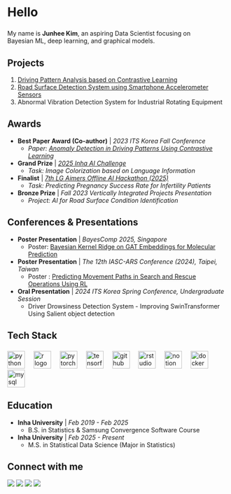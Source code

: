 <h1 align="left">Hello</h1>

###

<p align="left">My name is <b>Junhee Kim</b>, an aspiring Data Scientist focusing on<br>Bayesian ML, deep learning, and graphical models.</p>

###

<h2 align="left">Projects</h2>

1.  [Driving Pattern Analysis based on Contrastive Learning](https://joon0390.github.io/project_1/)
2.  [Road Surface Detection System using Smartphone Accelerometer Sensors](https://github.com/joon0390/Edge-Computing)
3.  Abnormal Vibration Detection System for Industrial Rotating Equipment

###

<h2 align="left">Awards</h2>

-   **Best Paper Award (Co-author)** | *2023 ITS Korea Fall Conference*
    -   *Paper: [Anomaly Detection in Driving Patterns Using Contrastive Learning](http://journal.kits.or.kr/journal/article.php?code=88989)*
-   **Grand Prize** | *[2025 Inha AI Challenge](https://heekim.notion.site/2025-Team-Posterior-253703566e4580308d53de551844661d?pvs=73)*
    -   *Task: Image Colorization based on Language Information*
-   **Finalist** | *[7th LG Aimers Offline AI Hackathon (2025)](https://heekim.notion.site/LG-Aimers-253703566e45808f9c4af3d24de7d062)*
    -   *Task: Predicting Pregnancy Success Rate for Infertility Patients*
-   **Bronze Prize** | *Fall 2023 Vertically Integrated Projects Presentation*
    -   *Project: AI for Road Surface Condition Identification*

###

<h2 align="left">Conferences & Presentations</h2>

-   **Poster Presentation** | *BayesComp 2025, Singapore*
    - Poster: [Bayesian Kernel Ridge on GAT Embeddings for Molecular Prediction](https://heekim.notion.site/BayesComp2025-253703566e4580c7b8cce24438b4084b)
-   **Poster Presentation** | *The 12th IASC-ARS Conference (2024), Taipei, Taiwan*
    - Poster : [Predicting Movement Paths in Search and Rescue Operations Using RL](https://heekim.notion.site/The-12th-IASC-ARS-Conference-2024-Poster-session-253703566e4580668da6dfa0a306432e?pvs=74)
-   **Oral Presentation** | *2024 ITS Korea Spring Conference, Undergraduate Session*
    - Driver Drowsiness Detection System - Improving SwinTransformer Using Salient object detection
###
<h2 align="left">Tech Stack</h2>

###

<div align="left">
  <img src="https://cdn.jsdelivr.net/gh/devicons/devicon/icons/python/python-original.svg" height="40" alt="python logo"  />
  <img width="12" />
  <img src="https://cdn.jsdelivr.net/gh/devicons/devicon/icons/r/r-original.svg" height="40" alt="r logo"  />
  <img width="12" />
  <img src="https://cdn.jsdelivr.net/gh/devicons/devicon/icons/pytorch/pytorch-original.svg" height="40" alt="pytorch logo"  />
  <img width="12" />
  <img src="https://cdn.jsdelivr.net/gh/devicons/devicon/icons/tensorflow/tensorflow-original.svg" height="40" alt="tensorflow logo"  />
  <img width="12" />
  <img src="https://cdn.jsdelivr.net/gh/devicons/devicon/icons/github/github-original.svg" height="40" alt="github logo"  />
  <img width="12" />
  <img src="https://cdn.jsdelivr.net/gh/devicons/devicon/icons/rstudio/rstudio-original.svg" height="40" alt="rstudio logo"  />
  <img width="12" />
  <img src="https://cdn.jsdelivr.net/gh/devicons/devicon/icons/notion/notion-original.svg" height="40" alt="notion logo"  />
  <img width="12" />
  <img src="https://cdn.jsdelivr.net/gh/devicons/devicon/icons/docker/docker-original.svg" height="40" alt="docker logo"  />
  <img width="12" />
  <img src="https://cdn.jsdelivr.net/gh/devicons/devicon/icons/mysql/mysql-original.svg" height="40" alt="mysql logo"  />
</div>

###

<h2 align="left">Education</h2>

-   **Inha University** | *Feb 2019 - Feb 2025*
    -   B.S. in Statistics & Samsung Convergence Software Course
-   **Inha University** | *Feb 2025 - Present*
    -   M.S. in Statistical Data Science (Major in Statistics)

###

<h2 align="left">Connect with me</h2>
<p align="left">
  <a href="https://github.com/joon0390" target="_blank"><img src="https://img.shields.io/badge/GitHub-181717?style=for-the-badge&logo=github&logoColor=white"/></a>
  <a href="https://www.linkedin.com/in/junhee-kim-08695a352" target="_blank"><img src="https://img.shields.io/badge/LinkedIn-0A66C2?style=for-the-badge&logo=linkedin&logoColor=white"/></a>
  <a href="mailto:kim8881472@gmail.com"><img src="https://img.shields.io/badge/Email-EA4335?style=for-the-badge&logo=gmail&logoColor=white"/></a>
  <a href="https://joon0390.github.io" target="_blank"><img src="https://img.shields.io/badge/Blog-FC4F08?style=for-the-badge&logo=velog&logoColor=white"/></a>
</p>

